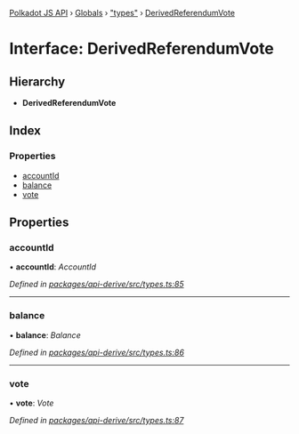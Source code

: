 [Polkadot JS API](../README.md) › [Globals](../globals.md) › ["types"](../modules/_types_.md) › [DerivedReferendumVote](_types_.derivedreferendumvote.md)

# Interface: DerivedReferendumVote

## Hierarchy

* **DerivedReferendumVote**

## Index

### Properties

* [accountId](_types_.derivedreferendumvote.md#accountid)
* [balance](_types_.derivedreferendumvote.md#balance)
* [vote](_types_.derivedreferendumvote.md#vote)

## Properties

###  accountId

• **accountId**: *AccountId*

*Defined in [packages/api-derive/src/types.ts:85](https://github.com/polkadot-js/api/blob/89700f98c5/packages/api-derive/src/types.ts#L85)*

___

###  balance

• **balance**: *Balance*

*Defined in [packages/api-derive/src/types.ts:86](https://github.com/polkadot-js/api/blob/89700f98c5/packages/api-derive/src/types.ts#L86)*

___

###  vote

• **vote**: *Vote*

*Defined in [packages/api-derive/src/types.ts:87](https://github.com/polkadot-js/api/blob/89700f98c5/packages/api-derive/src/types.ts#L87)*
